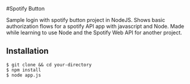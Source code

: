 #Spotify Button

Sample login with spotify button project in NodeJS. Shows basic authorization flows for a spotify API app with javascript and Node. Made while learning to use Node and the Spotify Web API for another project.

## Installation

    $ git clone && cd your-directory
    $ npm install
    $ node app.js